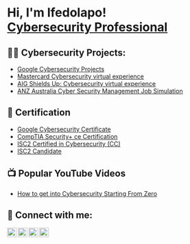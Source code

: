 <h1>Hi, I'm Ifedolapo! <br/><a href="https://www.linkedin.com/in/ifedolapo-fagbamigbe-0a4981248/">Cybersecurity Professional</a>

<h2>👨‍💻 Cybersecurity Projects:</h2>

  - [Google Cybersecurity Projects](https://github.com/ifedolapo57/Mastercard-Cybersecurity-virtual-experience/tree/main)
  - [Mastercard Cybersecurity virtual experience](https://github.com/ifedolapo57/Mastercard-Cybersecurity-virtual-experience/tree/main)
  - [AIG Shields Up: Cybersecurity virtual experience](https://github.com/ifedolapo57/AIG-Shields-Up-Cybersecurity-virtual-experience/tree/main)
  - [ANZ Australia Cyber Security Management Job Simulation](https://github.com/ifedolapo57/ANZ-Australia-Cyber-Security-Management-Job-Simulation/tree/main)

<h2>📝 Certification</h2>

  - [Google Cybersecurity Certificate](https://coursera.org/share/3ee098e85c41d92a806a8f3d8723485c)
  - [CompTIA Security+ ce Certification](https://www.credly.com/badges/8d67ba5d-c526-4b6a-ae58-dfca0fb06f02/linked_in_profile)
  - [ISC2 Certified in Cybersecurity (CC)](https://coursera.org/share/3ee098e85c41d92a806a8f3d8723485c)
  - [ISC2 Candidate](https://www.credly.com/badges/9a0168ee-e929-4b0d-8678-03eee569ef72/linked_in_profile)


<h2>📺 Popular YouTube Videos</h2>

- [How to get into Cybersecurity Starting From Zero](https://www.youtube.com/watch?v=a83ASGn_V_s)

<h2> 🤳 Connect with me:</h2>

[<img align="left" alt="JoshMadakor | YouTube" width="22px" src="https://cdn.jsdelivr.net/npm/simple-icons@v3/icons/youtube.svg" />][youtube]
[<img align="left" alt="JoshMadakor | Twitter" width="22px" src="https://cdn.jsdelivr.net/npm/simple-icons@v3/icons/twitter.svg" />][twitter]
[<img align="left" alt="JoshMadakor | LinkedIn" width="22px" src="https://cdn.jsdelivr.net/npm/simple-icons@v3/icons/linkedin.svg" />][linkedin]
[<img align="left" alt="JoshMadakor | Instagram" width="22px" src="https://cdn.jsdelivr.net/npm/simple-icons@v3/icons/instagram.svg" />][instagram]

[twitter]: https://twitter.com/joshmadakor
[youtube]: https://www.youtube.com/c/joshmadakor
[instagram]: https://www.instagram.com/joshmadakor/
[linkedin]: https://www.linkedin.com/in/ifedolapo-fagbamigbe-0a4981248/

<!--
**joshmadakor1/joshmadakor1** is a ✨ _special_ ✨ repository because its `README.md` (this file) appears on your GitHub profile.

Here are some ideas to get you started:

- 🔭 I’m currently working on ...
- 🌱 I’m currently learning ...
- 👯 I’m looking to collaborate on ...
- 🤔 I’m looking for help with ...
- 💬 Ask me about ...
- 📫 How to reach me: ...
- 😄 Pronouns: ...
- ⚡ Fun fact: ...
-->
